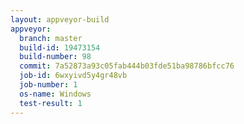 ```yaml
---
layout: appveyor-build
appveyor:
  branch: master
  build-id: 19473154
  build-number: 98
  commit: 7a52873a93c05fab444b03fde51ba98786bfcc76
  job-id: 6wxyivd5y4gr48vb
  job-number: 1
  os-name: Windows
  test-result: 1
---
```

